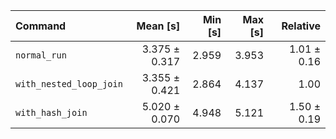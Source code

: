 | Command | Mean [s] | Min [s] | Max [s] | Relative |
|:---|---:|---:|---:|---:|
| `normal_run` | 3.375 ± 0.317 | 2.959 | 3.953 | 1.01 ± 0.16 |
| `with_nested_loop_join` | 3.355 ± 0.421 | 2.864 | 4.137 | 1.00 |
| `with_hash_join` | 5.020 ± 0.070 | 4.948 | 5.121 | 1.50 ± 0.19 |
